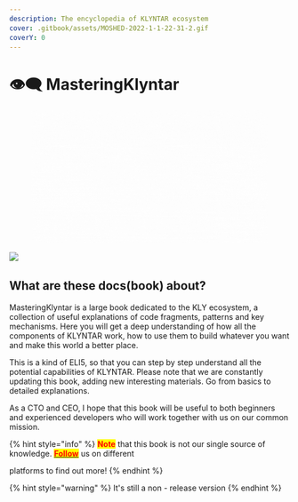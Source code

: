 ```yaml
---
description: The encyclopedia of KLYNTAR ecosystem
cover: .gitbook/assets/MOSHED-2022-1-1-22-31-2.gif
coverY: 0
---
```


# 👁🗨 MasteringKlyntar

<figure><img src=".gitbook/assets/KLY core.gif" alt=""><figcaption></figcaption></figure>

![](https://readme-typing-svg.herokuapp.com/?font=Major+Mono+Display\&size=25\&color=00B594\&center=true\&vCenter=true\&lines=%F0%9F%91%BDWe+are+everywhere%F0%9F%91%BD)

## What are these docs(book) about?

MasteringKlyntar is a large book dedicated to the KLY ecosystem, a collection of useful explanations of code fragments, patterns and key mechanisms. Here you will get a deep understanding of how all the components of KLYNTAR work, how to use them to build whatever you want and make this world a better place.

This is a kind of ELI5, so that you can step by step understand all the potential capabilities of KLYNTAR. Please note that we are constantly updating this book, adding new interesting materials. Go from basics to detailed explanations.

As a CTO and CEO, I hope that this book will be useful to both beginners and experienced developers who will work together with us on our common mission.

{% hint style="info" %}
<mark style="color:red;">**Note**</mark> that this book is not our single source of knowledge. [<mark style="color:red;">**Follow**</mark>](beginning/social-media.md) us on different

platforms to find out more!
{% endhint %}

{% hint style="warning" %}
It's still a non - release version
{% endhint %}
